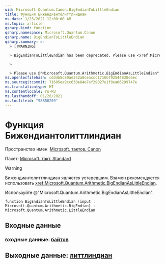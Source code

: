 ```yaml
---
uid: Microsoft.Quantum.Canon.BigEndianToLittleEndian
title: Функция Бижендиантолиттлиндиан
ms.date: 1/23/2021 12:00:00 AM
ms.topic: article
qsharp.kind: function
qsharp.namespace: Microsoft.Quantum.Canon
qsharp.name: BigEndianToLittleEndian
qsharp.summary: >-
  > [!WARNING]

  > BigEndianToLittleEndian has been deprecated. Please use <xref:Microsoft.Quantum.Arithmetic.BigEndianAsLittleEndian> instead.

  >

  > Please use @"Microsoft.Quantum.Arithmetic.BigEndianAsLittleEndian".
ms.openlocfilehash: cdddb5c80ae242a8ceaccc1710b792544838d6ec
ms.sourcegitcommit: 71605ea9cc630e84e7ef29027e1f0ea06299747e
ms.translationtype: MT
ms.contentlocale: ru-RU
ms.lasthandoff: 01/26/2021
ms.locfileid: "98850269"
---
```

# <a name="bigendiantolittleendian-function"></a>Функция Бижендиантолиттлиндиан

Пространство имен: [Microsoft. тактов. Canon](xref:Microsoft.Quantum.Canon)

Пакет: [Microsoft. такт. Standard](https://nuget.org/packages/Microsoft.Quantum.Standard)


> [!WARNING]
> Бижендиантолиттлиндиан является устаревшим. Взамен рекомендуется использовать <xref:Microsoft.Quantum.Arithmetic.BigEndianAsLittleEndian>.
>
> Используйте @"Microsoft.Quantum.Arithmetic.BigEndianAsLittleEndian".



```qsharp
function BigEndianToLittleEndian (input : Microsoft.Quantum.Arithmetic.BigEndian) : Microsoft.Quantum.Arithmetic.LittleEndian
```


## <a name="input"></a>Входные данные

### <a name="input--bigendian"></a>входные данные: [байтов](xref:Microsoft.Quantum.Arithmetic.BigEndian)





## <a name="output--littleendian"></a>Выходные данные: [литтлиндиан](xref:Microsoft.Quantum.Arithmetic.LittleEndian)

